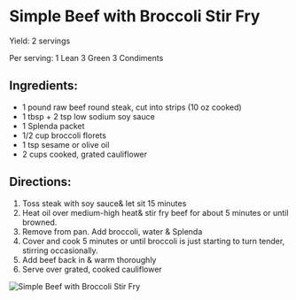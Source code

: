 # Simple Beef with Broccoli Stir Fry

Yield:
2 servings

Per serving:
1 Lean
3 Green
3 Condiments

## Ingredients:
* 1 pound raw beef round steak, cut into strips (10 oz cooked)
* 1 tbsp + 2 tsp low sodium soy sauce
* 1 Splenda packet
* 1/2 cup broccoli florets
* 1 tsp sesame or olive oil
* 2 cups cooked, grated cauliflower

## Directions:
1. Toss steak with soy sauce& let sit 15 minutes
2. Heat oil over medium-high heat& stir fry beef for about 5 minutes or until browned.
3. Remove from pan. Add broccoli, water & Splenda
4. Cover and cook 5 minutes or until broccoli is just starting to turn tender, stirring occasionally.
5. Add beef back in & warm thoroughly
6. Serve over grated, cooked cauliflower

![Simple Beef with Broccoli Stir Fry](images/Simple%20Beef%20with%20Broccoli%20Stir%20Fry.png)

